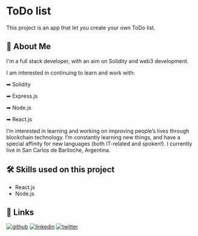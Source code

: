 
# ToDo list 

This project is an app that let you create your own ToDo list.


## 🚀 About Me
I'm a full stack developer, with an aim on Solidity and web3 development.

I am interested in continuing to learn and work with:

➡ Solidity

➡ Express.js

➡ Node.js

➡ React.js

I’m interested in learning and working on improving people’s lives through blockchain technology. I’m constantly learning new things, and have a special affinity for new languages (both IT-related and spoken!).
I currently live in San Carlos de Bariloche, Argentina.


## 🛠 Skills used on this project
* React.js
* Node.js



## 🔗 Links
[![github](https://img.shields.io/badge/github-000?style=for-the-badge&logo=ko-fi&logoColor=white)](https://github.com/MartinIglesias86) 
[![linkedin](https://img.shields.io/badge/linkedin-0A66C2?style=for-the-badge&logo=linkedin&logoColor=white)](https://www.linkedin.com/in/martin-iglesias86)
[![twitter](https://img.shields.io/badge/twitter-1DA1F2?style=for-the-badge&logo=twitter&logoColor=white)](https://twitter.com/Martin_codes86)


